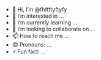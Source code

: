 - 👋 Hi, I’m @fhftftyftyfy
- 👀 I’m interested in ...
- 🌱 I’m currently learning ...
- 💞️ I’m looking to collaborate on ...
- 📫 How to reach me ...
- 😄 Pronouns: ...
- ⚡ Fun fact: ...

<!---
fhftftyftyfy/fhftftyftyfy is a ✨ special ✨ repository because its `README.md` (this file) appears on your GitHub profile.
You can click the Preview link to take a look at your changes.
--->
